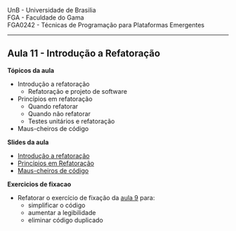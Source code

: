 
UnB - Universidade de Brasilia  
FGA - Faculdade do Gama  
FGA0242 - Técnicas de Programação para Plataformas Emergentes

---

## Aula 11 - Introdução a Refatoração

**Tópicos da aula**
- Introdução a refatoração
  - Refatoração e projeto de software
- Princípios em refatoração
  - Quando refatorar
  - Quando não refatorar
  - Testes unitários e refatoração
- Maus-cheiros de código

**Slides da aula**
* [Introdução a refatoração](https://docs.google.com/presentation/d/1ms7aPO-ivWo4Sma2y0CWwTm7pb2rBihu/edit?usp=sharing&ouid=112746484255766107555&rtpof=true&sd=true)
* [Princípios em Refatoração](https://docs.google.com/presentation/d/1tXu-PKjonDe-W87wsu3prupiupxytqcH/edit?usp=sharing&ouid=112746484255766107555&rtpof=true&sd=true)
* [Maus-cheiros de código](https://docs.google.com/presentation/d/1BG1DVjtOZeG-j3Fmj1cY1gz-4AW9FphX/edit?usp=sharing&ouid=112746484255766107555&rtpof=true&sd=true)

**Exercicios de fixacao**

- Refatorar o exercício de fixação da [aula 9](../aula9) para: 
  - simplificar o código
  - aumentar a legibilidade
  - eliminar código duplicado
